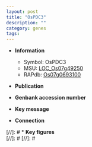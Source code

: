 ```yaml
---
layout: post
title: "OsPDC3"
description: ""
category: genes
tags: 
---
```


* **Information**  
    + Symbol: OsPDC3  
    + MSU: [LOC_Os07g49250](http://rice.plantbiology.msu.edu/cgi-bin/ORF_infopage.cgi?orf=LOC_Os07g49250)  
    + RAPdb: [Os07g0693100](http://rapdb.dna.affrc.go.jp/viewer/gbrowse_details/irgsp1?name=Os07g0693100)  

* **Publication**  

* **Genbank accession number**  

* **Key message**  

* **Connection**  

[//]: # * **Key figures**  
[//]: # 
[//]: # 
